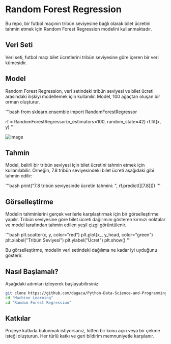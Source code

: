 # Random Forest Regression

Bu repo, bir futbol maçının tribün seviyesine bağlı olarak bilet ücretini tahmin etmek için Random Forest Regression modelini kullanmaktadır.



## Veri Seti

Veri seti, futbol maçı bilet ücretlerini tribün seviyesine göre içeren bir veri kümesidir.



## Model

Random Forest Regression, veri setindeki tribün seviyesi ve bilet ücreti arasındaki ilişkiyi modellemek için kullanılır. Model, 100 ağaçtan oluşan bir orman oluşturur.

'''bash
from sklearn.ensemble import RandomForestRegressor

rf = RandomForestRegressor(n_estimators=100, random_state=42)
rf.fit(x, y)
'''



![image](https://github.com/dagaca/Python-Data-Science-and-Programming/assets/80363244/d5200f64-5add-468c-8bc3-cfd6dda77aa3)



## Tahmin

Model, belirli bir tribün seviyesi için bilet ücretini tahmin etmek için kullanılabilir. Örneğin, 7.8 tribün seviyesindeki bilet ücreti aşağıdaki gibi tahmin edilir:

'''bash
print("7.8 tribün seviyesinde ücretin tahmini: ", rf.predict([[7.8]]))
'''



## Görselleştirme

Modelin tahminlerini gerçek verilerle karşılaştırmak için bir görselleştirme yapılır. Tribün seviyesine göre bilet ücreti dağılımını gösteren kırmızı noktalar ve model tarafından tahmin edilen yeşil çizgi görüntülenir.

'''bash
plt.scatter(x, y, color="red")
plt.plot(x_, y_head, color="green")
plt.xlabel("Tribün Seviyesi")
plt.ylabel("Ücret")
plt.show()
'''

Bu görselleştirme, modelin veri setindeki dağılıma ne kadar iyi uyduğunu gösterir.



## Nasıl Başlamalı?
Aşağıdaki adımları izleyerek başlayabilirsiniz:

```bash
git clone https://github.com/dagaca/Python-Data-Science-and-Programming.git
cd "Machine Learning"
cd "Random Forest Regression"
```


## Katkılar
Projeye katkıda bulunmak istiyorsanız, lütfen bir konu açın veya bir çekme isteği oluşturun. Her türlü katkı ve geri bildirim memnuniyetle karşılanır.
